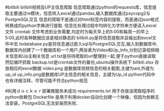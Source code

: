#bilibili
bilibili视频及UP主信息爬取
信息爬取通过python的requests库，信息提取主要通过re模块，信息转入excel通过pandas,输入数据库通过psycopg2与PostgreSQL交互
信息的爬取不是通过对html标签内容的提取，而是通过json格式转换成的python字典进行提取.
信息在处理过程中均转化为字符串方便读入excel文件
crontab 文件考虑到业务需要,均定时为每天早上的5:00和每周一的早上5:00,此时各种数据应该是相对静态的
bilibili.py是将信息提取并且输出到excel文件中去
todatabase.py是将信息通过嵌入sql与PostgreSQL交互,输入到数据库中,数据库内创建了一个数据库和一个用户,两张表为Video和Up_Info,分别记录视频相关信息和Up主相关信息
url.txt是将待爬取的url整理到一起,便于python直接读取然后循环抓取
backup.txt是crontab文件的备份,ubuntu操作系统下
bilibili.xlsx 存放相应的excel数据
video.png 是数据库视频信息的相关截图,主键为aid,外键为up_id
up_info.png是数据库UP主信息的相关信息，主键为Up_id
python代码中也有详细注释，尽管可能不符合python规范

#利用ｄｏｃｋｅｒ部署微服务未成功
requirements.txt 用于存放该爬取程序的python依赖包
Dockerfile 是用于利用docker自动化创建一个映像，但因为依赖无法安装，PostgreSQL无法安装而失败．
